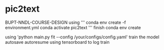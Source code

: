 # pic2text
BUPT-NNDL-COURSE-DESIGN
using 
'''
conda env create -f environment.yml
conda activate pic2text 
'''
finish conda env create

using 
'python main.py fit --config /your/configs/config.yaml'
train the model
autosave autoresume 
using tensorboard to log train
